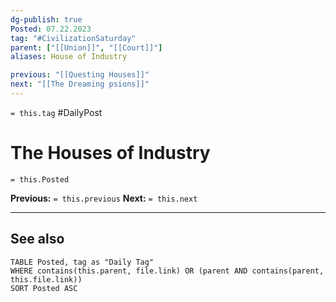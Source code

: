 ```yaml
---
dg-publish: true
Posted: 07.22.2023
tag: "#CivilizationSaturday"
parent: ["[[Union]]", "[[Court]]"]
aliases: House of Industry

previous: "[[Questing Houses]]"
next: "[[The Dreaming psions]]"
---
```

`= this.tag` #DailyPost 
# The Houses of Industry
`= this.Posted`

**Previous:** `= this.previous`
**Next:** `= this.next`

---

## See also
```dataview
TABLE Posted, tag as "Daily Tag"
WHERE contains(this.parent, file.link) OR (parent AND contains(parent, this.file.link))
SORT Posted ASC
```